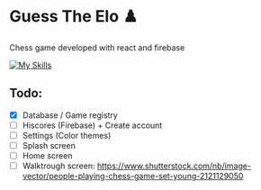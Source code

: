 # Guess The Elo :chess_pawn:
Chess game developed with react and firebase

[![My Skills](https://skillicons.dev/icons?i=react,firebase)](https://skillicons.dev)

## Todo:
- [X] Database / Game registry
- [ ] Hiscores (Firebase) + Create account
- [ ] Settings (Color themes)
- [ ] Splash screen
- [ ] Home screen
- [ ] Walktrough screen: https://www.shutterstock.com/nb/image-vector/people-playing-chess-game-set-young-2121129050
